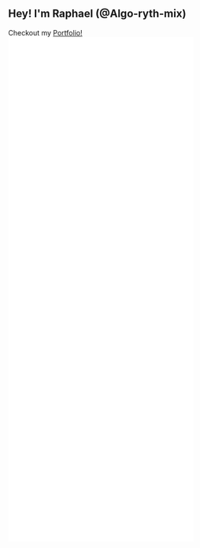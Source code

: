 ## Hey! I'm Raphael (@Algo-ryth-mix)
Checkout my [Portfolio!](https://rbaier.me)
![Metrics](https://github.com/Algo-ryth-mix/Algo-ryth-mix/blob/master/github-metrics.svg)
